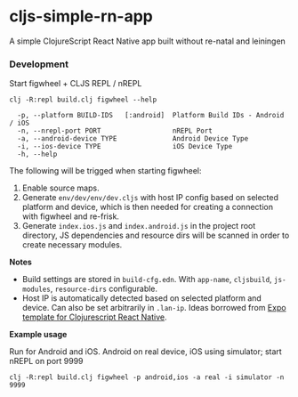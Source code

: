 # cljs-simple-rn-app
A simple ClojureScript React Native app built without re-natal and leiningen 

### Development

Start figwheel + CLJS REPL / nREPL

```
clj -R:repl build.clj figwheel --help

  -p, --platform BUILD-IDS   [:android]  Platform Build IDs - Android / iOS
  -n, --nrepl-port PORT                  nREPL Port
  -a, --android-device TYPE              Android Device Type
  -i, --ios-device TYPE                  iOS Device Type
  -h, --help

```
The following will be trigged when starting figwheel:

1. Enable source maps.
2. Generate `env/dev/env/dev.cljs` with host IP config based on selected platform and device, which is then needed for creating a connection with figwheel and re-frisk.
3. Generate `index.ios.js` and `index.android.js` in the project root directory, JS dependencies and resource dirs will be scanned in order to create necessary modules.

**Notes**

- Build settings are stored in `build-cfg.edn`. With `app-name`, `cljsbuild`, `js-modules`, `resource-dirs` configurable.
- Host IP is automatically detected based on selected platform and device. Can also be set arbitrarily in `.lan-ip`. Ideas borrowed from [Expo template for Clojurescript React Native](https://github.com/seantempesta/expo-cljs-template).

**Example usage**

Run for Android and iOS. Android on real device, iOS using simulator; start nREPL on port 9999

`clj -R:repl build.clj figwheel -p android,ios -a real -i simulator -n 9999`
